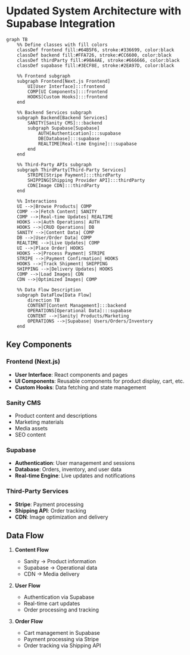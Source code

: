 # Updated System Architecture with Supabase Integration

```mermaid
graph TB
    %% Define classes with fill colors
    classDef frontend fill:#64B5F6, stroke:#336699, color:black
    classDef backend fill:#FFA726, stroke:#CC6600, color:black
    classDef thirdParty fill:#90A4AE, stroke:#666666, color:black
    classDef supabase fill:#3ECF8E, stroke:#2EA97D, color:black

    %% Frontend subgraph
    subgraph Frontend[Next.js Frontend]
        UI[User Interface]:::frontend
        COMP[UI Components]:::frontend
        HOOKS[Custom Hooks]:::frontend
    end

    %% Backend Services subgraph
    subgraph Backend[Backend Services]
        SANITY[Sanity CMS]:::backend
        subgraph Supabase[Supabase]
            AUTH[Authentication]:::supabase
            DB[Database]:::supabase
            REALTIME[Real-time Engine]:::supabase
        end
    end

    %% Third-Party APIs subgraph
    subgraph ThirdParty[Third-Party Services]
        STRIPE[Stripe Payment]:::thirdParty
        SHIPPING[Shipping Provider API]:::thirdParty
        CDN[Image CDN]:::thirdParty
    end

    %% Interactions
    UI -->|Browse Products| COMP
    COMP -->|Fetch Content| SANITY
    COMP -->|Real-time Updates| REALTIME
    HOOKS -->|Auth Operations| AUTH
    HOOKS -->|CRUD Operations| DB
    SANITY -->|Content Data| COMP
    DB -->|User/Order Data| COMP
    REALTIME -->|Live Updates| COMP
    UI -->|Place Order| HOOKS
    HOOKS -->|Process Payment| STRIPE
    STRIPE -->|Payment Confirmation| HOOKS
    HOOKS -->|Track Shipment| SHIPPING
    SHIPPING -->|Delivery Updates| HOOKS
    COMP -->|Load Images| CDN
    CDN -->|Optimized Images| COMP

    %% Data Flow Description
    subgraph DataFlow[Data Flow]
        direction TB
        CONTENT[Content Management]:::backend
        OPERATIONS[Operational Data]:::supabase
        CONTENT -->|Sanity| Products/Marketing
        OPERATIONS -->|Supabase| Users/Orders/Inventory
    end
```

## Key Components

### Frontend (Next.js)

- **User Interface**: React components and pages
- **UI Components**: Reusable components for product display, cart, etc.
- **Custom Hooks**: Data fetching and state management

### Sanity CMS

- Product content and descriptions
- Marketing materials
- Media assets
- SEO content

### Supabase

- **Authentication**: User management and sessions
- **Database**: Orders, inventory, and user data
- **Real-time Engine**: Live updates and notifications

### Third-Party Services

- **Stripe**: Payment processing
- **Shipping API**: Order tracking
- **CDN**: Image optimization and delivery

## Data Flow

1. **Content Flow**

   - Sanity → Product information
   - Supabase → Operational data
   - CDN → Media delivery

2. **User Flow**

   - Authentication via Supabase
   - Real-time cart updates
   - Order processing and tracking

3. **Order Flow**
   - Cart management in Supabase
   - Payment processing via Stripe
   - Order tracking via Shipping API

```

```
